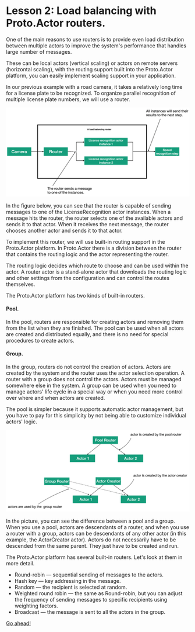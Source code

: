 # Lesson 2: Load balancing with Proto.Actor routers.

One of the main reasons to use routers is to provide even load distribution between multiple actors to improve the system's performance that handles large number of messages. 

These can be local actors (vertical scaling) or actors on remote servers (horizontal scaling), with the routing support built into the Proto.Actor platform, you can easily implement scaling support in your application.

In our previous example with a road camera, it takes a relatively long time for a license plate to be recognized. To organize parallel recognition of multiple license plate numbers, we will use a router.

![](images/5_2_1.png)

In the figure below, you can see that the router is capable of sending messages to one of the LicenseRecognition actor instances. When a message hits the router, the router selects one of the available actors and sends it to that actor. When it receives the next message, the router chooses another actor and sends it to that actor.

To implement this router, we will use built-in routing support in the Proto.Actor platform. In Proto.Actor there is a division between the router that contains the routing logic and the actor representing the router. 

The routing logic decides which route to choose and can be used within the actor. A router actor is a stand-alone actor that downloads the routing logic and other settings from the configuration and can control the routes themselves.

The Proto.Actor platform has two kinds of built-in routers.

#### Pool.

In the pool, routers are responsible for creating actors and removing them from the list when they are finished. The pool can be used when all actors are created and distributed equally, and there is no need for special procedures to create actors.

#### Group.

In the group, routers do not control the creation of actors. Actors are created by the system and the router uses the actor selection operation. A router with a group does not control the actors. Actors must be managed somewhere else in the system. A group can be used when you need to manage actors' life cycle in a special way or when you need more control over where and when actors are created.

The pool is simpler because it supports automatic actor management, but you have to pay for this simplicity by not being able to customize individual actors' logic.

![](images/5_2_2.png)

In the picture, you can see the difference between a pool and a group. When you use a pool, actors are descendants of a router, and when you use a router with a group, actors can be descendants of any other actor (in this example, the ActorCreator actor). Actors do not necessarily have to be descended from the same parent. They just have to be created and run.

The Proto.Actor platform has several built-in routers. Let's look at them in more detail.

- Round-robin — sequential sending of messages to the actors.
- Hash key — key addressing in the message.
- Random — the recipient is selected at random.
- Weighted round robin — the same as Round-robin, but you can adjust the frequency of sending messages to specific recipients using weighting factors.
- Broadcast — the message is sent to all the actors in the group.

[Go ahead!](../lesson-3)